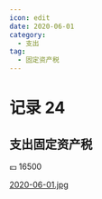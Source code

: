 ```yaml
---
icon: edit
date: 2020-06-01
category:
  - 支出
tag:
  - 固定资产税
---
```


# 记录 24

## 支出固定资产税

:yen: 16500

[2020-06-01.jpg](https://i.postimg.cc/Jz818tYQ/2020-06-01.jpg)
